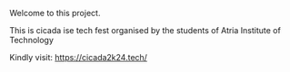 Welcome to this project. 

This is cicada ise tech fest organised by the students of Atria Institute of Technology

Kindly visit: https://cicada2k24.tech/
